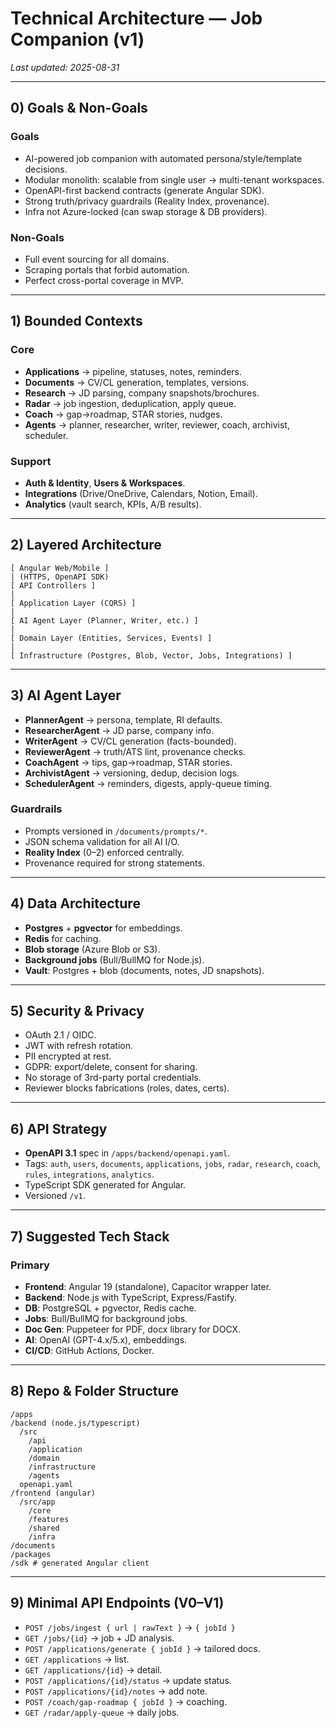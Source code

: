 # Technical Architecture — Job Companion (v1)

_Last updated: 2025-08-31_

---

## 0) Goals & Non-Goals

### Goals

- AI-powered job companion with automated persona/style/template decisions.
- Modular monolith: scalable from single user → multi-tenant workspaces.
- OpenAPI-first backend contracts (generate Angular SDK).
- Strong truth/privacy guardrails (Reality Index, provenance).
- Infra not Azure-locked (can swap storage & DB providers).

### Non-Goals

- Full event sourcing for all domains.
- Scraping portals that forbid automation.
- Perfect cross-portal coverage in MVP.

---

## 1) Bounded Contexts

### Core

- **Applications** → pipeline, statuses, notes, reminders.
- **Documents** → CV/CL generation, templates, versions.
- **Research** → JD parsing, company snapshots/brochures.
- **Radar** → job ingestion, deduplication, apply queue.
- **Coach** → gap→roadmap, STAR stories, nudges.
- **Agents** → planner, researcher, writer, reviewer, coach, archivist, scheduler.

### Support

- **Auth & Identity**, **Users & Workspaces**.
- **Integrations** (Drive/OneDrive, Calendars, Notion, Email).
- **Analytics** (vault search, KPIs, A/B results).

---

## 2) Layered Architecture

```
[ Angular Web/Mobile ]
│ (HTTPS, OpenAPI SDK)
[ API Controllers ]
│
[ Application Layer (CQRS) ]
│
[ AI Agent Layer (Planner, Writer, etc.) ]
│
[ Domain Layer (Entities, Services, Events) ]
│
[ Infrastructure (Postgres, Blob, Vector, Jobs, Integrations) ]
```

---

## 3) AI Agent Layer

- **PlannerAgent** → persona, template, RI defaults.
- **ResearcherAgent** → JD parse, company info.
- **WriterAgent** → CV/CL generation (facts-bounded).
- **ReviewerAgent** → truth/ATS lint, provenance checks.
- **CoachAgent** → tips, gap→roadmap, STAR stories.
- **ArchivistAgent** → versioning, dedup, decision logs.
- **SchedulerAgent** → reminders, digests, apply-queue timing.

### Guardrails

- Prompts versioned in `/documents/prompts/*`.
- JSON schema validation for all AI I/O.
- **Reality Index** (0–2) enforced centrally.
- Provenance required for strong statements.

---

## 4) Data Architecture

- **Postgres** + **pgvector** for embeddings.
- **Redis** for caching.
- **Blob storage** (Azure Blob or S3).
- **Background jobs** (Bull/BullMQ for Node.js).
- **Vault**: Postgres + blob (documents, notes, JD snapshots).

---

## 5) Security & Privacy

- OAuth 2.1 / OIDC.
- JWT with refresh rotation.
- PII encrypted at rest.
- GDPR: export/delete, consent for sharing.
- No storage of 3rd-party portal credentials.
- Reviewer blocks fabrications (roles, dates, certs).

---

## 6) API Strategy

- **OpenAPI 3.1** spec in `/apps/backend/openapi.yaml`.
- Tags: `auth`, `users`, `documents`, `applications`, `jobs`, `radar`, `research`, `coach`, `rules`, `integrations`, `analytics`.
- TypeScript SDK generated for Angular.
- Versioned `/v1`.

---

## 7) Suggested Tech Stack

### Primary

- **Frontend**: Angular 19 (standalone), Capacitor wrapper later.
- **Backend**: Node.js with TypeScript, Express/Fastify.
- **DB**: PostgreSQL + pgvector, Redis cache.
- **Jobs**: Bull/BullMQ for background jobs.
- **Doc Gen**: Puppeteer for PDF, docx library for DOCX.
- **AI**: OpenAI (GPT-4.x/5.x), embeddings.
- **CI/CD**: GitHub Actions, Docker.

---

## 8) Repo & Folder Structure

```
/apps
/backend (node.js/typescript)
  /src
    /api
    /application
    /domain
    /infrastructure
    /agents
  openapi.yaml
/frontend (angular)
  /src/app
    /core
    /features
    /shared
    /infra
/documents
/packages
/sdk # generated Angular client
```

---

## 9) Minimal API Endpoints (V0–V1)

- `POST /jobs/ingest { url | rawText }` → `{ jobId }`
- `GET /jobs/{id}` → job + JD analysis.
- `POST /applications/generate { jobId }` → tailored docs.
- `GET /applications` → list.
- `GET /applications/{id}` → detail.
- `POST /applications/{id}/status` → update status.
- `POST /applications/{id}/notes` → add note.
- `POST /coach/gap-roadmap { jobId }` → coaching.
- `GET /radar/apply-queue` → daily jobs.

